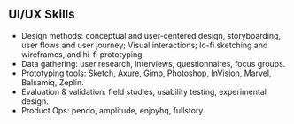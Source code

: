 ## UI/UX Skills
* Design methods: conceptual and user-centered design, storyboarding, user flows and user journey; Visual interactions; lo-fi sketching and wireframes, and hi-fi prototyping.
* Data gathering: user research, interviews, questionnaires, focus groups.
* Prototyping tools: Sketch, Axure, Gimp, Photoshop, InVision, Marvel, Balsamiq, Zeplin.
* Evaluation & validation: field studies, usability testing, experimental design.
* Product Ops: pendo, amplitude, enjoyhq, fullstory.
